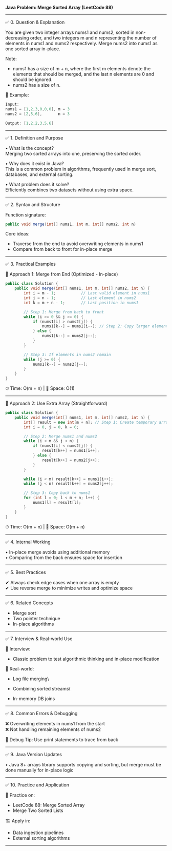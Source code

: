**Java Problem: Merge Sorted Array (LeetCode 88)**

---

✅ 0. Question & Explanation

You are given two integer arrays nums1 and nums2, sorted in non-decreasing order, and two integers m and n representing the number of elements in nums1 and nums2 respectively. Merge nums2 into nums1 as one sorted array in-place.

Note:

- nums1 has a size of m + n, where the first m elements denote the elements that should be merged, and the last n elements are 0 and should be ignored.
- nums2 has a size of n.

🧠 Example:

```java
Input:
nums1 = [1,2,3,0,0,0], m = 3
nums2 = [2,5,6],       n = 3

Output: [1,2,2,3,5,6]
```

---

✅ 1. Definition and Purpose

• What is the concept?\
Merging two sorted arrays into one, preserving the sorted order.

• Why does it exist in Java?\
This is a common problem in algorithms, frequently used in merge sort, databases, and external sorting.

• What problem does it solve?\
Efficiently combines two datasets without using extra space.

---

✅ 2. Syntax and Structure

Function signature:

```java
public void merge(int[] nums1, int m, int[] nums2, int n)
```

Core ideas:

- Traverse from the end to avoid overwriting elements in nums1
- Compare from back to front for in-place merge

---

✅ 3. Practical Examples

🔹 Approach 1: Merge from End (Optimized - In-place)

```java
public class Solution {
    public void merge(int[] nums1, int m, int[] nums2, int n) {
        int i = m - 1;           // Last valid element in nums1
        int j = n - 1;           // Last element in nums2
        int k = m + n - 1;       // Last position in nums1

        // Step 1: Merge from back to front
        while (i >= 0 && j >= 0) {
            if (nums1[i] > nums2[j]) {
                nums1[k--] = nums1[i--]; // Step 2: Copy larger element
            } else {
                nums1[k--] = nums2[j--];
            }
        }

        // Step 3: If elements in nums2 remain
        while (j >= 0) {
            nums1[k--] = nums2[j--];
        }
    }
}
```

⏱ Time: O(m + n) | 💾 Space: O(1)

---

🔹 Approach 2: Use Extra Array (Straightforward)

```java
public class Solution {
    public void merge(int[] nums1, int m, int[] nums2, int n) {
        int[] result = new int[m + n]; // Step 1: Create temporary array
        int i = 0, j = 0, k = 0;

        // Step 2: Merge nums1 and nums2
        while (i < m && j < n) {
            if (nums1[i] < nums2[j]) {
                result[k++] = nums1[i++];
            } else {
                result[k++] = nums2[j++];
            }
        }

        while (i < m) result[k++] = nums1[i++];
        while (j < n) result[k++] = nums2[j++];

        // Step 3: Copy back to nums1
        for (int l = 0; l < m + n; l++) {
            nums1[l] = result[l];
        }
    }
}
```

⏱ Time: O(m + n) | 💾 Space: O(m + n)

---

✅ 4. Internal Working

• In-place merge avoids using additional memory\
• Comparing from the back ensures space for insertion

---

✅ 5. Best Practices

✔ Always check edge cases when one array is empty\
✔ Use reverse merge to minimize writes and optimize space

---

✅ 6. Related Concepts

- Merge sort
- Two pointer technique
- In-place algorithms

---

✅ 7. Interview & Real-world Use

🧠 Interview:

- Classic problem to test algorithmic thinking and in-place modification

🏢 Real-world:

- Log file merging\

- Combining sorted streams\

- In-memory DB joins

---

✅ 8. Common Errors & Debugging

❌ Overwriting elements in nums1 from the start\
❌ Not handling remaining elements of nums2

🧪 Debug Tip: Use print statements to trace from back

---

✅ 9. Java Version Updates

• Java 8+ arrays library supports copying and sorting, but merge must be done manually for in-place logic

---

✅ 10. Practice and Application

📝 Practice on:

- LeetCode 88: Merge Sorted Array
- Merge Two Sorted Lists

🏗 Apply in:

- Data ingestion pipelines
- External sorting algorithms

---

